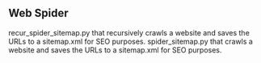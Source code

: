 ## Web Spider

recur_spider_sitemap.py that recursively crawls a website and saves the URLs to a sitemap.xml for SEO purposes.
spider_sitemap.py that crawls a website and saves the URLs to a sitemap.xml for SEO purposes.


